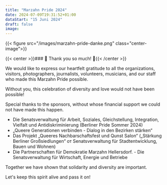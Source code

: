 ```yaml
---
title: "Marzahn Pride 2024"
date: 2024-07-09T19:31:52+01:00
dataStart: "15 Juni 2024"
draft: false
image:
---
```

{{< figure src="/images/marzahn-pride-danke.png" class="center-image">}}

{{< center >}}### 🌈  Thank you so much! 🌈{{< /center >}}

We would like to express our heartfelt gratitude to all the organizations, visitors, photographers, journalists, volunteers, musicians, and our staff who made this Marzahn Pride possible.

Without you, this celebration of diversity and love would not have been possible!

Special thanks to the sponsors, without whose financial support we could not have made this happen. 
- Die Senatsverwaltung für Arbeit, Soziales, Gleichstellung, Integration, Vielfalt und Antidiskriminierung (Berliner Pride Sommer 2024)
- „Queere Generationen verbinden - Dialog in den Bezirken stärken“ 
- Das Projekt „Queeres Nachbarschaftsfest und Qunst Salon“ („Stärkung Berliner Großsiedlungen“ от Senatsverwaltung für Stadtentwicklung, Bauen und Wohnen)
- Die Partnerschaften für Demokratie Marzahn Hellersdorf. - Die Senatsverwaltung für Wirtschaft, Energie und Betriebe


Together we have shown that solidarity and diversity are important.

Let's keep this spirit alive and pass it on!